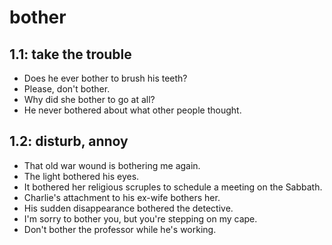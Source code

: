 # bother
## 1.1: take the trouble

  *  Does he ever bother to brush his teeth?
  *  Please, don't bother.
  *  Why did she bother to go at all?
  *  He never bothered about what other people thought.

## 1.2: disturb, annoy

  *  That old war wound is bothering me again.
  *  The light bothered his eyes.
  *  It bothered her religious scruples to schedule a meeting on the Sabbath.
  *  Charlie's attachment to his ex-wife bothers her.
  *  His sudden disappearance bothered the detective.
  *  I'm sorry to bother you, but you're stepping on my cape.
  *  Don't bother the professor while he's working.

